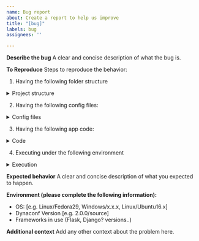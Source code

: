 ```yaml
---
name: Bug report
about: Create a report to help us improve
title: "[bug]"
labels: bug
assignees: ''

---
```


**Describe the bug**
A clear and concise description of what the bug is.

**To Reproduce**
Steps to reproduce the behavior:

1. Having the following folder structure

<!-- Describe or use the command `$ tree -v` and paste below -->

<details>
<summary> Project structure </summary>

```bash

# /path/
# ...../folder/...
# please provide your folder structure here

```
</details>

2. Having the following config files:

<!-- Please adjust if you are using different files and formats! -->

<details>
<summary> Config files </summary>

**/path/.env**
```bash
Your .env content here
```

and

**/path/settings.toml**
```toml
[default]
```

</details>

3. Having the following app code:

<details>
<summary> Code </summary>

**/path/src/app.py**
```python
from dynaconf import settings
...
```

</details>

4. Executing under the following environment

<details>
<summary> Execution </summary>

```bash
# other commands and details?
# virtualenv activation?

$ python /path/src/app.py
```

</details>

**Expected behavior**
A clear and concise description of what you expected to happen.

**Environment (please complete the following information):**
 - OS: [e.g. Linux/Fedora29, Windows/x.x.x, Linux/Ubuntu16.x]
 - Dynaconf Version [e.g. 2.0.0/source]
 - Frameworks in use (Flask, Django? versions..)

**Additional context**
Add any other context about the problem here.
